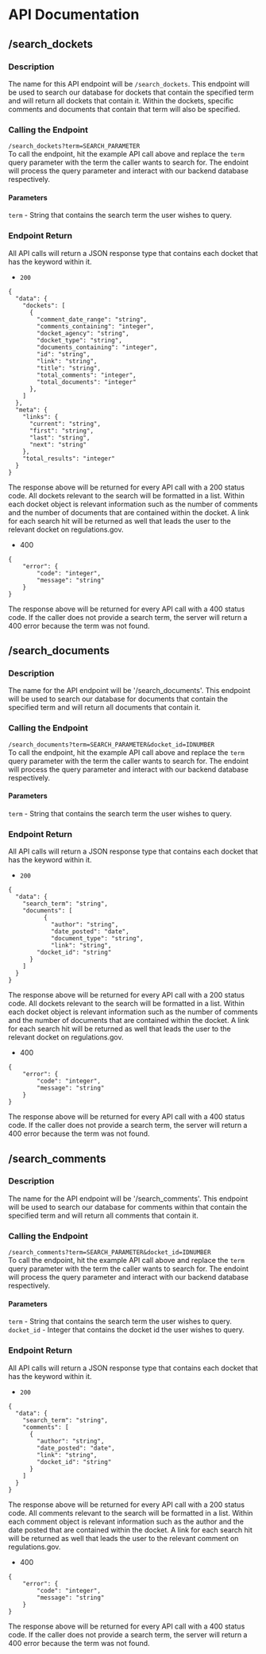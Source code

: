 # API Documentation

## /search_dockets
### Description
The name for this API endpoint will be `/search_dockets`. This endpoint will be used to search our database for dockets that contain the specified term and will return all dockets that contain it. Within the dockets, specific comments and documents that contain that term will also be specified. 

### Calling the Endpoint
`/search_dockets?term=SEARCH_PARAMETER`<br>
To call the endpoint, hit the example API call above and replace the `term` query parameter with the term the caller wants to search for. The endoint will process the query parameter and interact with our backend database respectively.

#### Parameters
`term` - String that contains the search term the user wishes to query.

### Endpoint Return
All API calls will return a JSON response type that contains each docket that has the keyword within it. <br>

* `200`<br>
```
{
  "data": {
    "dockets": [
      {
        "comment_date_range": "string",
        "comments_containing": "integer",
        "docket_agency": "string",
        "docket_type": "string",
        "documents_containing": "integer",
        "id": "string",
        "link": "string",
        "title": "string",
        "total_comments": "integer",
        "total_documents": "integer"
      },
    ]
  },
  "meta": {
    "links": {
      "current": "string",
      "first": "string",
      "last": "string",
      "next": "string"
    },
    "total_results": "integer"
  }
}
```
The response above will be returned for every API call with a 200 status code. All dockets relevant to the search will be formatted in a list. Within each docket object is relevant information such as the number of comments and the number of documents that are contained within the docket. A link for each search hit will be returned as well that leads the user to the relevant docket on regulations.gov. 

* 400
```
{
    "error": {
        "code": "integer",
        "message": "string"
    }
}
```
The response above will be returned for every API call with a 400 status code. If the caller does not provide a search term, the server will return a 400 error because the term was not found.

## /search_documents
### Description
The name for the API endpoint will be '/search_documents'. This endpoint will be used to search our database for documents that contain the specified term and will return all documents that contain 
it.

### Calling the Endpoint
`/search_documents?term=SEARCH_PARAMETER&docket_id=IDNUMBER`<br>
To call the endpoint, hit the example API call above and replace the `term` query parameter with the term the caller wants to search for. The endoint will process the query parameter and interact 
with our backend database respectively.

#### Parameters
`term` - String that contains the search term the user wishes to query.

### Endpoint Return
All API calls will return a JSON response type that contains each docket that has the keyword within it. <br>

* `200`<br>
```
{
  "data": {
    "search_term": "string",
    "documents": [
          {
            "author": "string",
            "date_posted": "date",
            "document_type": "string",
            "link": "string",
	    "docket_id": "string"
      }
    ]
  }
}
```
The response above will be returned for every API call with a 200 status code. All dockets relevant to the search will be formatted in a list. Within each docket object is relevant information such 
as the number of comments and the number of documents that are contained within the docket. A link for each search hit will be returned as well that leads the user to the relevant docket on 
regulations.gov. 

* 400
```
{
    "error": {
        "code": "integer",
        "message": "string"
    }
}
```
The response above will be returned for every API call with a 400 status code. If the caller does not provide a search term, the server will return a 400 error because the term was not found.


## /search_comments
### Description
The name for the API endpoint will be '/search_comments'. This endpoint will be used to search our database for comments within that contain the specified term and will return all comments that contain it.

### Calling the Endpoint
`/search_comments?term=SEARCH_PARAMETER&docket_id=IDNUMBER`<br>
To call the endpoint, hit the example API call above and replace the `term` query parameter with the term the caller wants to search for. The endoint will process the query parameter and interact with our backend database respectively.

#### Parameters
`term` - String that contains the search term the user wishes to query.
`docket_id` - Integer that contains the docket id the user wishes to query.

### Endpoint Return
All API calls will return a JSON response type that contains each docket that has the keyword within it. <br>

* `200`<br>
```
{
  "data": {
    "search_term": "string",
    "comments": [
      {
        "author": "string",
        "date_posted": "date",
        "link": "string",
        "docket_id": "string"
      }
    ]
  }
}
```
The response above will be returned for every API call with a 200 status code. All comments relevant to the search will be formatted in a list. Within each comment object is relevant information such as the author and the date posted that are contained within the docket. A link for each search hit will be returned as well that leads the user to the relevant comment on regulations.gov.

* 400
```
{
    "error": {
        "code": "integer",
        "message": "string"
    }
}
```
The response above will be returned for every API call with a 400 status code. If the caller does not provide a search term, the server will return a 400 error because the term was not found.
